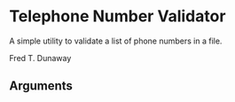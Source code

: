 # Telephone Number Validator
A simple utility to validate a list of phone numbers in a file.

Fred T. Dunaway

## Arguments
